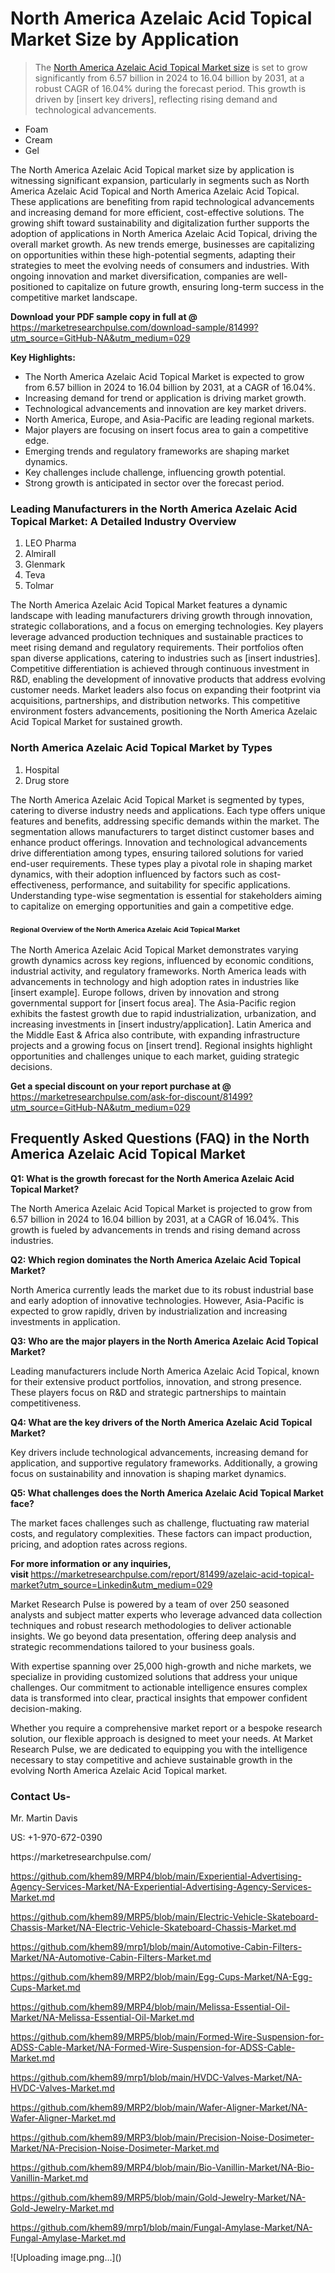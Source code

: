 <h1>North America Azelaic Acid Topical Market&nbsp;Size by Application</h1><blockquote><p>The <a href="https://marketresearchpulse.com/download-sample/81499?utm_source=GitHub-NA&amp;utm_medium=029">North America Azelaic Acid Topical Market size</a> is set to grow significantly from 6.57 billion in 2024 to 16.04 billion by 2031, at a robust CAGR of 16.04% during the forecast period. This growth is driven by [insert key drivers], reflecting rising demand and technological advancements.</p></blockquote><ul><li>Foam <li> Cream <li> Gel</li></ul><p>The North America Azelaic Acid Topical market size by application is witnessing significant expansion, particularly in segments such as North America Azelaic Acid Topical and North America Azelaic Acid Topical. These applications are benefiting from rapid technological advancements and increasing demand for more efficient, cost-effective solutions. The growing shift toward sustainability and digitalization further supports the adoption of applications in North America Azelaic Acid Topical, driving the overall market growth. As new trends emerge, businesses are capitalizing on opportunities within these high-potential segments, adapting their strategies to meet the evolving needs of consumers and industries. With ongoing innovation and market diversification, companies are well-positioned to capitalize on future growth, ensuring long-term success in the competitive market landscape.</p><p><strong>Download your PDF sample copy in full at @ </strong><a href="https://marketresearchpulse.com/download-sample/81499?utm_source=GitHub-NA&amp;utm_medium=029">https://marketresearchpulse.com/download-sample/81499?utm_source=GitHub-NA&amp;utm_medium=029</a></p><p><strong>Key Highlights: </strong></p><ul><li>The North America Azelaic Acid Topical Market is expected to grow from 6.57 billion in 2024 to 16.04 billion by 2031, at a CAGR of 16.04%.</li><li>Increasing demand for trend or application is driving market growth.</li><li>Technological advancements and innovation are key market drivers.</li><li>North America, Europe, and Asia-Pacific are leading regional markets.</li><li>Major players are focusing on insert focus area to gain a competitive edge.</li><li>Emerging trends and regulatory frameworks are shaping market dynamics.</li><li>Key challenges include challenge, influencing growth potential.</li><li>Strong growth is anticipated in sector over the forecast period.</li></ul><h3>Leading Manufacturers in the North America Azelaic Acid Topical Market: A Detailed Industry Overview</h3><ol><li>LEO Pharma</li><li>Almirall</li><li>Glenmark</li><li>Teva</li><li>Tolmar</li></ol><div class="flex max-w-full flex-col flex-grow"><div class="min-h-8 text-message flex w-full flex-col items-end gap-2 whitespace-normal break-words [.text-message+&amp;]:mt-5" dir="auto" data-message-author-role="assistant" data-message-id="fd8432e4-4910-450d-b182-61b7bfb0a01f" data-message-model-slug="gpt-4o"><div class="flex w-full flex-col gap-1 empty:hidden first:pt-[3px]"><div class="markdown prose w-full break-words dark:prose-invert light"><p>The North America Azelaic Acid Topical Market features a dynamic landscape with leading manufacturers driving growth through innovation, strategic collaborations, and a focus on emerging technologies. Key players leverage advanced production techniques and sustainable practices to meet rising demand and regulatory requirements. Their portfolios often span diverse applications, catering to industries such as [insert industries]. Competitive differentiation is achieved through continuous investment in R&amp;D, enabling the development of innovative products that address evolving customer needs. Market leaders also focus on expanding their footprint via acquisitions, partnerships, and distribution networks. This competitive environment fosters advancements, positioning the North America Azelaic Acid Topical Market for sustained growth.</p></div></div></div></div><h3>North America Azelaic Acid Topical Market by Types</h3><ol><li>Hospital <li> Drug store</li></ol><div class="flex max-w-full flex-col flex-grow"><div class="min-h-8 text-message flex w-full flex-col items-end gap-2 whitespace-normal break-words [.text-message+&amp;]:mt-5" dir="auto" data-message-author-role="assistant" data-message-id="084470be-0bb7-4664-bddf-5156b4f41249" data-message-model-slug="gpt-4o-mini"><div class="flex w-full flex-col gap-1 empty:hidden first:pt-[3px]"><div class="markdown prose w-full break-words dark:prose-invert light"><p>The North America Azelaic Acid Topical Market is segmented by types, catering to diverse industry needs and applications. Each type offers unique features and benefits, addressing specific demands within the market. The segmentation allows manufacturers to target distinct customer bases and enhance product offerings. Innovation and technological advancements drive differentiation among types, ensuring tailored solutions for varied end-user requirements. These types play a pivotal role in shaping market dynamics, with their adoption influenced by factors such as cost-effectiveness, performance, and suitability for specific applications. Understanding type-wise segmentation is essential for stakeholders aiming to capitalize on emerging opportunities and gain a competitive edge.</p></div></div></div></div><h3><span style="font-size: 11px;">Regional Overview of the North America Azelaic Acid Topical Market</span></h3><div class="flex max-w-full flex-col flex-grow"><div class="min-h-8 text-message flex w-full flex-col items-end gap-2 whitespace-normal break-words [.text-message+&amp;]:mt-5" dir="auto" data-message-author-role="assistant" data-message-id="e9038762-ce64-4e30-91c9-9bd413514231" data-message-model-slug="gpt-4o-mini"><div class="flex w-full flex-col gap-1 empty:hidden first:pt-[3px]"><div class="markdown prose w-full break-words dark:prose-invert light"><p>The North America Azelaic Acid Topical Market demonstrates varying growth dynamics across key regions, influenced by economic conditions, industrial activity, and regulatory frameworks. North America leads with advancements in technology and high adoption rates in industries like [insert example]. Europe follows, driven by innovation and strong governmental support for [insert focus area]. The Asia-Pacific region exhibits the fastest growth due to rapid industrialization, urbanization, and increasing investments in [insert industry/application]. Latin America and the Middle East &amp; Africa also contribute, with expanding infrastructure projects and a growing focus on [insert trend]. Regional insights highlight opportunities and challenges unique to each market, guiding strategic decisions.</p></div></div></div></div><p><strong>Get a special discount on your report purchase at @ </strong><a href="https://marketresearchpulse.com/ask-for-discount/81499?utm_source=GitHub-NA&amp;utm_medium=029">https://marketresearchpulse.com/ask-for-discount/81499?utm_source=GitHub-NA&amp;utm_medium=029</a></p><h2>Frequently Asked Questions (FAQ) in the North America Azelaic Acid Topical Market</h2><p><strong>Q1: What is the growth forecast for the North America Azelaic Acid Topical Market?</strong></p><p>The North America Azelaic Acid Topical Market is projected to grow from 6.57 billion in 2024 to 16.04 billion by 2031, at a CAGR of 16.04%. This growth is fueled by advancements in trends and rising demand across industries.</p><p><strong>Q2: Which region dominates the North America Azelaic Acid Topical Market?</strong></p><p>North America currently leads the market due to its robust industrial base and early adoption of innovative technologies. However, Asia-Pacific is expected to grow rapidly, driven by industrialization and increasing investments in application.</p><p><strong>Q3: Who are the major players in the North America Azelaic Acid Topical Market?</strong></p><p>Leading manufacturers include North America Azelaic Acid Topical, known for their extensive product portfolios, innovation, and strong presence. These players focus on R&amp;D and strategic partnerships to maintain competitiveness.</p><p><strong>Q4: What are the key drivers of the North America Azelaic Acid Topical Market?</strong></p><p>Key drivers include technological advancements, increasing demand for application, and supportive regulatory frameworks. Additionally, a growing focus on sustainability and innovation is shaping market dynamics.</p><p><strong>Q5: What challenges does the North America Azelaic Acid Topical Market face?</strong></p><p>The market faces challenges such as challenge, fluctuating raw material costs, and regulatory complexities. These factors can impact production, pricing, and adoption rates across regions.</p><p><strong>For more information or any inquiries, visit&nbsp;</strong><a href="https://marketresearchpulse.com/report/81499/azelaic-acid-topical-market?utm_source=Linkedin&utm_medium=029">https://marketresearchpulse.com/report/81499/azelaic-acid-topical-market?utm_source=Linkedin&utm_medium=029</a></p><p>Market Research Pulse is powered by a team of over 250 seasoned analysts and subject matter experts who leverage advanced data collection techniques and robust research methodologies to deliver actionable insights. We go beyond data presentation, offering deep analysis and strategic recommendations tailored to your business goals.</p><p>With expertise spanning over 25,000 high-growth and niche markets, we specialize in providing customized solutions that address your unique challenges. Our commitment to actionable intelligence ensures complex data is transformed into clear, practical insights that empower confident decision-making.</p><p>Whether you require a comprehensive market report or a bespoke research solution, our flexible approach is designed to meet your needs. At Market Research Pulse, we are dedicated to equipping you with the intelligence necessary to stay competitive and achieve sustainable growth in the evolving North America Azelaic Acid Topical market.</p><h3><strong>Contact Us-</strong></h3><p>Mr. Martin Davis</p><p>US: +1-970-672-0390</p><p>https://marketresearchpulse.com/</p><p><a href="https://github.com/khem89/MRP4/blob/main/Experiential-Advertising-Agency-Services-Market/NA-Experiential-Advertising-Agency-Services-Market.md">https://github.com/khem89/MRP4/blob/main/Experiential-Advertising-Agency-Services-Market/NA-Experiential-Advertising-Agency-Services-Market.md</a></p><p><a href="https://github.com/khem89/MRP5/blob/main/Electric-Vehicle-Skateboard-Chassis-Market/NA-Electric-Vehicle-Skateboard-Chassis-Market.md">https://github.com/khem89/MRP5/blob/main/Electric-Vehicle-Skateboard-Chassis-Market/NA-Electric-Vehicle-Skateboard-Chassis-Market.md</a></p><p><a href="https://github.com/khem89/mrp1/blob/main/Automotive-Cabin-Filters-Market/NA-Automotive-Cabin-Filters-Market.md">https://github.com/khem89/mrp1/blob/main/Automotive-Cabin-Filters-Market/NA-Automotive-Cabin-Filters-Market.md</a></p><p><a href="https://github.com/khem89/MRP2/blob/main/Egg-Cups-Market/NA-Egg-Cups-Market.md">https://github.com/khem89/MRP2/blob/main/Egg-Cups-Market/NA-Egg-Cups-Market.md</a></p><p><a href="https://github.com/khem89/MRP4/blob/main/Melissa-Essential-Oil-Market/NA-Melissa-Essential-Oil-Market.md">https://github.com/khem89/MRP4/blob/main/Melissa-Essential-Oil-Market/NA-Melissa-Essential-Oil-Market.md</a></p><p><a href="https://github.com/khem89/MRP5/blob/main/Formed-Wire-Suspension-for-ADSS-Cable-Market/NA-Formed-Wire-Suspension-for-ADSS-Cable-Market.md">https://github.com/khem89/MRP5/blob/main/Formed-Wire-Suspension-for-ADSS-Cable-Market/NA-Formed-Wire-Suspension-for-ADSS-Cable-Market.md</a></p><p><a href="https://github.com/khem89/mrp1/blob/main/HVDC-Valves-Market/NA-HVDC-Valves-Market.md">https://github.com/khem89/mrp1/blob/main/HVDC-Valves-Market/NA-HVDC-Valves-Market.md</a></p><p><a href="https://github.com/khem89/MRP2/blob/main/Wafer-Aligner-Market/NA-Wafer-Aligner-Market.md">https://github.com/khem89/MRP2/blob/main/Wafer-Aligner-Market/NA-Wafer-Aligner-Market.md</a></p><p><a href="https://github.com/khem89/MRP3/blob/main/Precision-Noise-Dosimeter-Market/NA-Precision-Noise-Dosimeter-Market.md">https://github.com/khem89/MRP3/blob/main/Precision-Noise-Dosimeter-Market/NA-Precision-Noise-Dosimeter-Market.md</a></p><p><a href="https://github.com/khem89/MRP4/blob/main/Bio-Vanillin-Market/NA-Bio-Vanillin-Market.md">https://github.com/khem89/MRP4/blob/main/Bio-Vanillin-Market/NA-Bio-Vanillin-Market.md</a></p><p><a href="https://github.com/khem89/MRP5/blob/main/Gold-Jewelry-Market/NA-Gold-Jewelry-Market.md">https://github.com/khem89/MRP5/blob/main/Gold-Jewelry-Market/NA-Gold-Jewelry-Market.md</a></p><p><a href="https://github.com/khem89/mrp1/blob/main/Fungal-Amylase-Market/NA-Fungal-Amylase-Market.md">https://github.com/khem89/mrp1/blob/main/Fungal-Amylase-Market/NA-Fungal-Amylase-Market.md</a></p>
![Uploading image.png…]()
